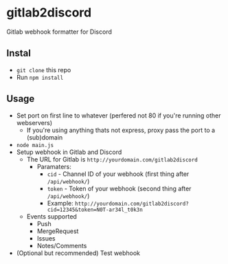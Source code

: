 # gitlab2discord
Gitlab webhook formatter for Discord

## Instal
- `git clone` this repo
- Run `npm install`

## Usage
- Set port on first line to whatever (perfered not 80 if you're running other webservers)
  - If you're using anything thats not express, proxy pass the port to a (sub)domain
- `node main.js`
- Setup webhook in Gitlab and Discord
  - The URL for Gitlab is `http://yourdomain.com/gitlab2discord`
    - Paramaters:
      - `cid` - Channel ID of your webhook (first thing after `/api/webhook/`)
      - `token` - Token of your webhook (second thing after `/api/webhook/`)
      - Example: `http://yourdomain.com/gitlab2discord?cid=12345&token=N0T-ar34l_t0k3n`
  - Events supported
    - Push
    - MergeRequest
    - Issues
    - Notes/Comments
- (Optional but recommended) Test webhook